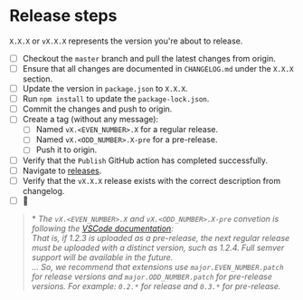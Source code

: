 # Release steps

`X.X.X` or `vX.X.X` represents the version you're about to release.

- [ ] Checkout the `master` branch and pull the latest changes from origin.
- [ ] Ensure that all changes are documented in `CHANGELOG.md` under the `X.X.X` section.
- [ ] Update the version in `package.json` to `X.X.X`.
- [ ] Run `npm install` to update the `package-lock.json`.
- [ ] Commit the changes and push to origin.
- [ ] Create a tag (without any message):
  - [ ] Named `vX.<EVEN_NUMBER>.X` for a regular release.
  - [ ] Named `vX.<ODD_NUMBER>.X-pre` for a pre-release.
  - [ ] Push it to origin.
- [ ] Verify that the `Publish` GitHub action has completed successfully.
- [ ] Navigate to [releases](https://github.com/EcksDy/vscode-env-switcher/releases).
- [ ] Verify that the `vX.X.X` release exists with the correct description from changelog.
- [ ] 🎉

> \* _The `vX.<EVEN_NUMBER>.X` and `vX.<ODD_NUMBER>.X-pre` convetion is following the [VSCode documentation](https://code.visualstudio.com/api/working-with-extensions/publishing-extension#prerelease-extensions):_  
> _That is, if 1.2.3 is uploaded as a pre-release, the next regular release must be uploaded with a distinct version, such as 1.2.4. Full semver support will be available in the future.  
> ... So, we recommend that extensions use `major.EVEN_NUMBER.patch` for release versions and `major.ODD_NUMBER.patch` for pre-release versions. For example: `0.2.*` for release and `0.3.*` for pre-release._
